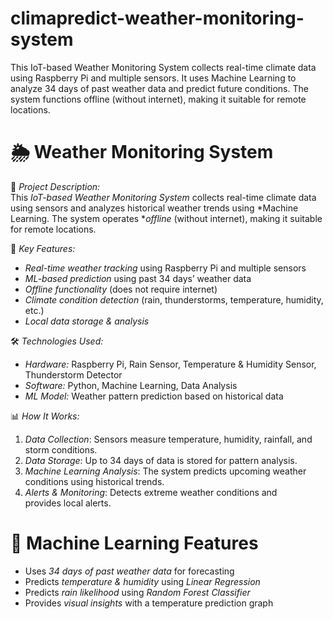# climapredict-weather-monitoring-system
This IoT-based Weather Monitoring System collects real-time climate data using Raspberry Pi and multiple sensors. It uses Machine Learning to analyze 34 days of past weather data and predict future conditions. The system functions offline (without internet), making it suitable for remote locations.  
# 🌦 Weather Monitoring System  

📌 *Project Description:*  
This *IoT-based Weather Monitoring System* collects real-time climate data using sensors and analyzes historical weather trends using *Machine Learning. The system operates **offline* (without internet), making it suitable for remote locations.  

🚀 *Key Features:*  
- *Real-time weather tracking* using Raspberry Pi and multiple sensors  
- *ML-based prediction* using past 34 days’ weather data  
- *Offline functionality* (does not require internet)  
- *Climate condition detection* (rain, thunderstorms, temperature, humidity, etc.)  
- *Local data storage & analysis*  

🛠 *Technologies Used:*  
- *Hardware:* Raspberry Pi, Rain Sensor, Temperature & Humidity Sensor, Thunderstorm Detector  
- *Software:* Python, Machine Learning, Data Analysis  
- *ML Model:* Weather pattern prediction based on historical data  

📊 *How It Works:*  
1. *Data Collection*: Sensors measure temperature, humidity, rainfall, and storm conditions.  
2. *Data Storage*: Up to 34 days of data is stored for pattern analysis.  
3. *Machine Learning Analysis*: The system predicts upcoming weather conditions using historical trends.  
4. *Alerts & Monitoring*: Detects extreme weather conditions and provides local alerts.

# 🧠 Machine Learning Features  
- Uses *34 days of past weather data* for forecasting  
- Predicts *temperature & humidity* using *Linear Regression*  
- Predicts *rain likelihood* using *Random Forest Classifier*  
- Provides *visual insights* with a temperature prediction graph
